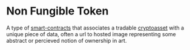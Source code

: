 # Non Fungible Token

A type of [smart-contracts](smart-contracts.md) that associates a tradable [cryptoasset](cryptoasset.md) with a unique piece of data, often a url to hosted image representing some abstract or percieved notion of ownership in art.